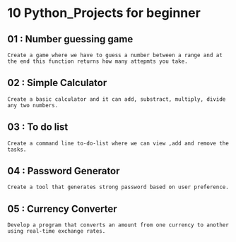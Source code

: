 # 10 Python_Projects for beginner 

## 01 : Number guessing game 
    Create a game where we have to guess a number between a range and at the end this function returns how many attepmts you take.

## 02 : Simple Calculator
    Create a basic calculator and it can add, substract, multiply, divide any two numbers.

## 03 : To do list 
    Create a command line to-do-list where we can view ,add and remove the tasks.

## 04 : Password Generator 
    Create a tool that generates strong password based on user preference.

## 05 : Currency Converter    
    Develop a program that converts an amount from one currency to another using real-time exchange rates.    

   


